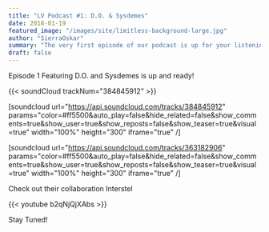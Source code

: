 ```yaml
---
title: "LV Podcast #1: D.O. & Sysdemes"
date: 2018-01-19
featured_image: "/images/site/limitless-background-large.jpg"
author: "SierraOskar"
summary: "The very first episode of our podcast is up for your listening pleasure... Featuring a discussion with up-and-coming producers D.O. and Sysdemes about their first collaboration 'Interstel'"
draft: false
---
```

Episode 1 Featuring D.O. and Sysdemes is up and ready!

{{< soundCloud trackNum="384845912" >}}

[soundcloud url="https://api.soundcloud.com/tracks/384845912" params="color=#ff5500&auto_play=false&hide_related=false&show_comments=true&show_user=true&show_reposts=false&show_teaser=true&visual=true" width="100%" height="300" iframe="true" /]

[soundcloud url="https://api.soundcloud.com/tracks/363182906" params="color=#ff5500&amp;auto_play=false&amp;hide_related=false&amp;show_comments=true&amp;show_user=true&amp;show_reposts=false&amp;show_teaser=true&amp;visual=true" width="100%" height="300" iframe="true" /]

Check out their collaboration Interstel

{{< youtube b2qNjQjXAbs >}}

Stay Tuned!
